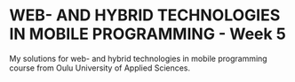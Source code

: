 # WEB- AND HYBRID TECHNOLOGIES IN MOBILE PROGRAMMING - Week 5

My solutions for web- and hybrid technologies in mobile programming course from Oulu University of Applied Sciences.
